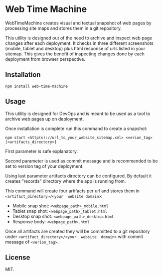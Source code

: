 # Web Time Machine

WebTimeMachine creates visual and textual snapshot of web pages by processing site maps and stores them in a git 
repository.

This utility is designed out of the need to archive and inspect web page changes after each deployment. It checks in 
three different screenshots (mobile, tablet and desktop) plus html response of urls listed in your sitemap. This gives 
the benefit of inspecting changes done by each deployment from browser perspective.


## Installation

    npm install web-time-machine

## Usage

This utility is designed for DevOps and is meant to be used as a tool to archive web pages up on deployment.

Once installation is complete run this command to create a snapshot:

    npm start <http(s)://url_to_your_website_sitemap.xml> <verion_tag> [<artifacts_directory>]
    
First parameter is safe explanatory. 

Second parameter is used as commit message and is recommended to be set to 
version tag of your deployment.

Using last parameter artifacts directory can be configured. By default it creates "records" directory where the app 
is running from.

This command will create four artifacts per url and stores them in `<artifact_directory>/<your 
website domain>`:
- Mobile snap shot: `<webpage_path>_mobile.html`
- Tablet snap shot: `<webpage_path>_tablet.html`
- Desktop snap shot: `<webpage_path>_desktop.html`
- Response body: `<webpage_path>.html`
  
Once all artifacts are created they will be committed to a git repository under `<artifact_directory>/<your  website 
domain>` with commit message of `<verion_tag>`.

## License

MIT.

